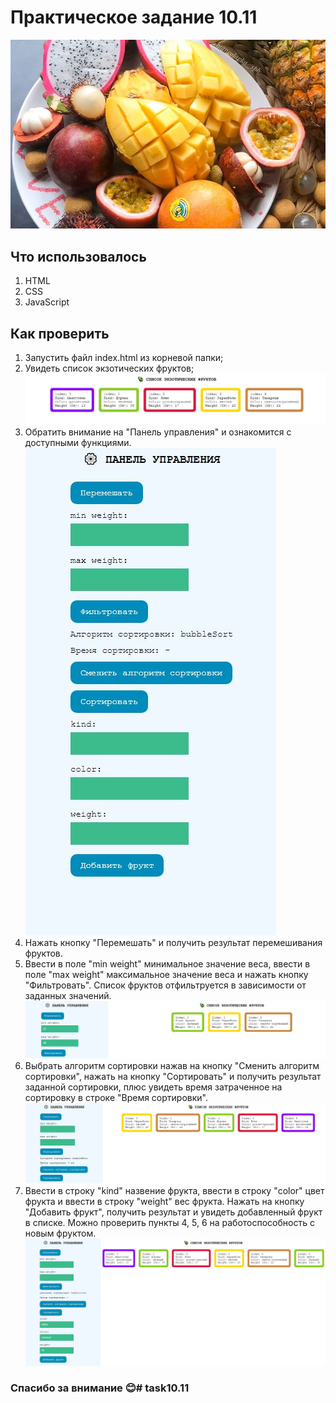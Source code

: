 # Практическое задание 10.11

![img](/img/exfruits.jpg)

## Что использовалось

1. HTML
2. CSS
3. JavaScript

## Как проверить

1. Запустить файл index.html из корневой папки;
2. Увидеть список экзотических фруктов;
![img](/img/list.JPG)
3. Обратить внимание на "Панель управления" и ознакомится с доступными функциями.
![img](/img/panel.JPG)
4. Нажать кнопку "Перемешать" и получить результат перемешивания фруктов.
5. Ввести в поле "min weight" минимальное значение веса, ввести в поле "max weight" максимальное значение веса и нажать кнопку "Фильтровать". Список фруктов отфильтруется в зависимости от заданных значений.
![img](/img/filter.JPG)
6. Выбрать алгоритм сортировки нажав на кнопку "Сменить алгоритм сортировки", нажать на кнопку "Сортировать" и получить результат заданной сортировки, плюс увидеть время затраченное на сортировку в строке "Время сортировки".
![img](/img/sort.JPG)
7. Ввести в строку "kind" назвение фрукта, ввести в строку "color" цвет фрукта и ввести в строку "weight" вес фрукта. Нажать на кнопку "Добавить фрукт", получить результат и увидеть добавленный фрукт в списке. Можно проверить пункты 4, 5, 6 на работоспособность с новым фруктом.
![img](/img/newfruit.JPG)

### Спасибо за внимание :blush:#   t a s k 1 0 . 1 1 
 
 